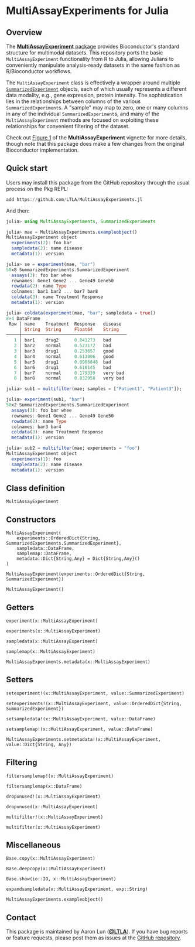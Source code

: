 # MultiAssayExperiments for Julia

## Overview

The [**MultiAssayExperiment** package](https://bioconductor.org/packages/MultiAssayExperiment) provides Bioconductor's standard structure for multimodal datasets.
This repository ports the basic `MultiAssayExperiment` functionality from R to Julia,
allowing Julians to conveniently manipulate analysis-ready datasets in the same fashion as R/Bioconductor workflows.

The `MultiAssayExperiment` class is effectively a wrapper around multiple [`SummarizedExperiment`](https://ltla.github.io/SummarizedExperiments.jl) objects,
each of which usually represents a different data modality, e.g., gene expression, protein intensity.
The sophistication lies in the relationships between columns of the various `SummarizedExperiment`s.
A "sample" may map to zero, one or many columns in any of the individual `SummarizedExperiment`s,
and many of the `MultiAssayExperiment` methods are focused on exploiting these relationships for convenient filtering of the dataset.

Check out [Figure 1](https://bioconductor.org/packages/release/bioc/vignettes/MultiAssayExperiment/inst/doc/MultiAssayExperiment.html) of the **MultiAssayExperiment** vignette for more details,
though note that this package does make a few changes from the original Bioconductor implementation.

## Quick start

Users may install this package from the GitHub repository through the usual process on the Pkg REPL:

```julia
add https://github.com/LTLA/MultiAssayExperiments.jl
```

And then:

```julia
julia> using MultiAssayExperiments, SummarizedExperiments

julia> mae = MultiAssayExperiments.exampleobject()
MultiAssayExperiment object
  experiments(2): foo bar
  sampledata(2): name disease
  metadata(1): version

julia> se = experiment(mae, "bar")
50x8 SummarizedExperiments.SummarizedExperiment
  assays(3): foo bar whee
  rownames: Gene1 Gene2 ... Gene49 Gene50
  rowdata(2): name Type
  colnames: bar1 bar2 ... bar7 bar8
  coldata(3): name Treatment Response
  metadata(1): version

julia> coldata(experiment(mae, "bar"; sampledata = true))
8×4 DataFrame
 Row │ name    Treatment  Response   disease  
     │ String  String     Float64    String   
─────┼────────────────────────────────────────
   1 │ bar1    drug2      0.841273   bad
   2 │ bar2    normal     0.523172   bad
   3 │ bar3    drug1      0.253657   good
   4 │ bar4    normal     0.613006   good
   5 │ bar5    drug1      0.0986848  bad
   6 │ bar6    drug1      0.610145   bad
   7 │ bar7    normal     0.179339   very bad
   8 │ bar8    normal     0.832958   very bad

julia> sub1 = multifilter(mae; samples = ["Patient1", "Patient3"]);

julia> experiment(sub1, "bar")
50x2 SummarizedExperiments.SummarizedExperiment
  assays(3): foo bar whee
  rownames: Gene1 Gene2 ... Gene49 Gene50
  rowdata(2): name Type
  colnames: bar3 bar4
  coldata(3): name Treatment Response
  metadata(1): version

julia> sub2 = multifilter(mae; experiments = "foo")
MultiAssayExperiment object
  experiments(1): foo
  sampledata(2): name disease
  metadata(1): version
```

## Class definition

```@docs
MultiAssayExperiment
```

## Constructors

```@docs
MultiAssayExperiment(
    experiments::OrderedDict{String, SummarizedExperiments.SummarizedExperiment},
    sampledata::DataFrame,
    samplemap::DataFrame,
    metadata::Dict{String,Any} = Dict{String,Any}()
)
```

```@docs
MultiAssayExperiment(experiments::OrderedDict{String, SummarizedExperiment})
```

```@docs
MultiAssayExperiment()
```

## Getters

```@docs
experiment(x::MultiAssayExperiment)
```

```@docs
experiments(x::MultiAssayExperiment)
```

```@docs
sampledata(x::MultiAssayExperiment)
```

```@docs
samplemap(x::MultiAssayExperiment)
```

```@docs
MultiAssayExperiments.metadata(x::MultiAssayExperiment)
```

## Setters 

```@docs
setexperiment!(x::MultiAssayExperiment, value::SummarizedExperiment)
```

```@docs
setexperiments!(x::MultiAssayExperiment, value::OrderedDict{String, SummarizedExperiment})
```

```@docs
setsampledata!(x::MultiAssayExperiment, value::DataFrame)
```

```@docs
setsamplemap!(x::MultiAssayExperiment, value::DataFrame)
```

```@docs
MultiAssayExperiments.setmetadata!(x::MultiAssayExperiment, value::Dict{String, Any})
```

## Filtering

```@docs
filtersamplemap!(x::MultiAssayExperiment)
```

```@docs
filtersamplemap(x::DataFrame)
```

```@docs
dropunused!(x::MultiAssayExperiment)
```

```@docs
dropunused(x::MultiAssayExperiment)
```

```@docs
multifilter!(x::MultiAssayExperiment)
```

```@docs
multifilter(x::MultiAssayExperiment)
```

## Miscellaneous

```@docs
Base.copy(x::MultiAssayExperiment)
```

```@docs
Base.deepcopy(x::MultiAssayExperiment)
```

```@docs
Base.show(io::IO, x::MultiAssayExperiment)
```

```@docs
expandsampledata(x::MultiAssayExperiment, exp::String)
```

```@docs
MultiAssayExperiments.exampleobject()
```

## Contact

This package is maintained by Aaron Lun ([**@LTLA**](https://github.com/LTLA)).
If you have bug reports or feature requests, please post them as issues at the [GitHub repository](https://github.com/LTLA/MultiAssayExperiments.jl/issues).
